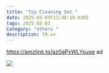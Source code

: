 ```yaml
---
title: "Toy Cleaning Set "
date: 2025-03-03T12:48:19.636Z
tags: 2025-03-03
Category: "others "
description: 19.xx
---
```

https://amzlink.to/az0aPxWLYsuqe  ad 

![](https://m.media-amazon.com/images/I/81bFhf7SzjL._AC_SL1500_.jpg)

<!--EndFragment-->